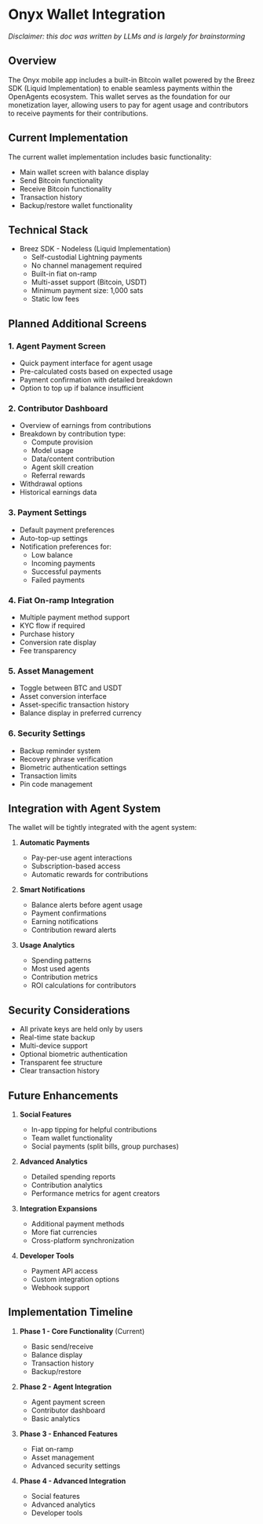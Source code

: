 # Onyx Wallet Integration

_Disclaimer: this doc was written by LLMs and is largely for brainstorming_

## Overview

The Onyx mobile app includes a built-in Bitcoin wallet powered by the Breez SDK (Liquid Implementation) to enable seamless payments within the OpenAgents ecosystem. This wallet serves as the foundation for our monetization layer, allowing users to pay for agent usage and contributors to receive payments for their contributions.

## Current Implementation

The current wallet implementation includes basic functionality:

- Main wallet screen with balance display
- Send Bitcoin functionality
- Receive Bitcoin functionality
- Transaction history
- Backup/restore wallet functionality

## Technical Stack

- Breez SDK - Nodeless (Liquid Implementation)
  - Self-custodial Lightning payments
  - No channel management required
  - Built-in fiat on-ramp
  - Multi-asset support (Bitcoin, USDT)
  - Minimum payment size: 1,000 sats
  - Static low fees

## Planned Additional Screens

### 1. Agent Payment Screen
- Quick payment interface for agent usage
- Pre-calculated costs based on expected usage
- Payment confirmation with detailed breakdown
- Option to top up if balance insufficient

### 2. Contributor Dashboard
- Overview of earnings from contributions
- Breakdown by contribution type:
  - Compute provision
  - Model usage
  - Data/content contribution
  - Agent skill creation
  - Referral rewards
- Withdrawal options
- Historical earnings data

### 3. Payment Settings
- Default payment preferences
- Auto-top-up settings
- Notification preferences for:
  - Low balance
  - Incoming payments
  - Successful payments
  - Failed payments

### 4. Fiat On-ramp Integration
- Multiple payment method support
- KYC flow if required
- Purchase history
- Conversion rate display
- Fee transparency

### 5. Asset Management
- Toggle between BTC and USDT
- Asset conversion interface
- Asset-specific transaction history
- Balance display in preferred currency

### 6. Security Settings
- Backup reminder system
- Recovery phrase verification
- Biometric authentication settings
- Transaction limits
- Pin code management

## Integration with Agent System

The wallet will be tightly integrated with the agent system:

1. **Automatic Payments**
   - Pay-per-use agent interactions
   - Subscription-based access
   - Automatic rewards for contributions

2. **Smart Notifications**
   - Balance alerts before agent usage
   - Payment confirmations
   - Earning notifications
   - Contribution reward alerts

3. **Usage Analytics**
   - Spending patterns
   - Most used agents
   - Contribution metrics
   - ROI calculations for contributors

## Security Considerations

- All private keys are held only by users
- Real-time state backup
- Multi-device support
- Optional biometric authentication
- Transparent fee structure
- Clear transaction history

## Future Enhancements

1. **Social Features**
   - In-app tipping for helpful contributions
   - Team wallet functionality
   - Social payments (split bills, group purchases)

2. **Advanced Analytics**
   - Detailed spending reports
   - Contribution analytics
   - Performance metrics for agent creators

3. **Integration Expansions**
   - Additional payment methods
   - More fiat currencies
   - Cross-platform synchronization

4. **Developer Tools**
   - Payment API access
   - Custom integration options
   - Webhook support

## Implementation Timeline

1. **Phase 1 - Core Functionality** (Current)
   - Basic send/receive
   - Balance display
   - Transaction history
   - Backup/restore

2. **Phase 2 - Agent Integration**
   - Agent payment screen
   - Contributor dashboard
   - Basic analytics

3. **Phase 3 - Enhanced Features**
   - Fiat on-ramp
   - Asset management
   - Advanced security settings

4. **Phase 4 - Advanced Integration**
   - Social features
   - Advanced analytics
   - Developer tools
